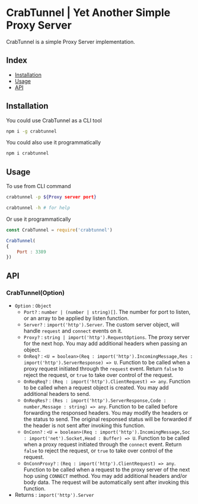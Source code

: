 # CrabTunnel | Yet Another Simple Proxy Server

CrabTunnel is a simple Proxy Server implementation.



## Index
+ [Installation](#installation)
+ [Usage](#usage)
+ [API](#api)



## Installation
You could use CrabTunnel as a CLI tool
```sh
npm i -g crabtunnel
```
You could also use it programmatically
```sh
npm i crabtunnel
```



## Usage
To use from CLI command
```sh
crabtunnel -p ${Proxy server port}

crabtunnel -h # for help
```

Or use it programmatically
```js
const CrabTunnel = require('crabtunnel')

CrabTunnel(
{
	Port : 3389
})
```



## API

### CrabTunnel(Option)
+ `Option` : `Object`
	+ `Port?` : `number | (number | string)[]`. The number for port to listen, or an array to be applied by listen function.
	+ `Server?` : `import('http').Server`. The custom server object, will handle `request` and `connect` events on it.
	+ `Proxy?` : `string | import('http').RequestOptions`. The proxy server for the next hop. You may add additional headers when passing an object.
	+ `OnReq?` : `<U = boolean>(Req : import('http').IncomingMessage,Res : import('http').ServerResponse) => U`. Function to be called when a proxy request initiated through the `request` event. Return `false` to reject the request, or `true` to take over control of the request.
	+ `OnReqReq?` : `(Req : import('http').ClientRequest) => any`. Function to be called when a request object is created. You may add additional headers to send.
	+ `OnReqRes?` : `(Res : import('http').ServerResponse,Code : number,Message : string) => any`. Function to be called before forwarding the responsed headers. You may modify the headers or the status to send. The original responsed status will be forwarded if the header is not sent after invoking this function.
	+ `OnConn?` : `<U = boolean>(Req : import('http').IncomingMessage,Soc : import('net').Socket,Head : Buffer) => U`. Function to be called when a proxy request initiated through the `connect` event. Return `false` to reject the request, or `true` to take over control of the request.
	+ `OnConnProxy?` : `(Req : import('http').ClientRequest) => any`. Function to be called when a request to the proxy server of the next hop using `CONNECT` method. You may add additional headers and/or body data. The request will be automatically sent after invoking this function.
+ Returns : `import('http').Server`
